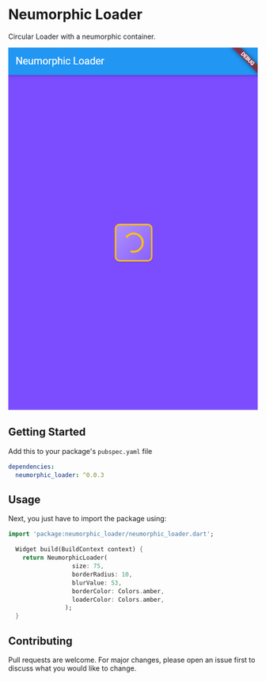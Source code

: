 # Neumorphic Loader

Circular Loader with a neumorphic container.

![Image](https://github.com/sivaprasadnk/neumorphic_loader/blob/main/screenshots/screenshot1.png)
## Getting Started

Add this to your package's `pubspec.yaml` file

```yaml
dependencies:
  neumorphic_loader: ^0.0.3
```

## Usage

Next, you just have to import the package using:

```dart
import 'package:neumorphic_loader/neumorphic_loader.dart';
```


```dart
  Widget build(BuildContext context) {
    return NeumorphicLoader(
                  size: 75,
                  borderRadius: 10,
                  blurValue: 53,
                  borderColor: Colors.amber,
                  loaderColor: Colors.amber,
                );
  }
```
## Contributing
Pull requests are welcome. For major changes, please open an issue first to discuss what you would like to change.
